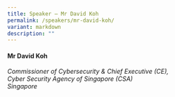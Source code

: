 ```yaml
---
title: Speaker – Mr David Koh
permalink: /speakers/mr-david-koh/
variant: markdown
description: ""
---
```

#### **Mr David Koh**

*Commissioner of Cybersecurity &amp; Chief Executive (CE), <br> Cyber Security Agency of Singapore (CSA)<br>Singapore*